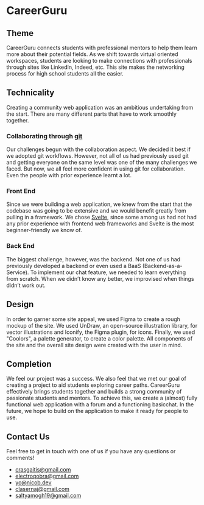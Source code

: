 # CareerGuru
## Theme
CareerGuru connects students with professional mentors to help them learn more about their potential fields. As we shift towards virtual oriented workspaces, students are looking to make connections with professionals through sites like LinkedIn, Indeed, etc. This site makes the networking process for high school students all the easier.

## Technicality
Creating a community web application was an ambitious undertaking from the start. There are many different parts that have to work smoothly together.

### Collaborating through [git](https://git-scm.com)
Our challenges begun with the collaboration aspect. We decided it best if we adopted git workflows. However, not all of us had previously used git and getting everyone on the same level was one of the many challenges we faced. But now, we all feel more confident in using git for collaboration. Even the people with prior experience learnt a lot.

### Front End
Since we were building a web application, we knew from the start that the codebase was going to be extensive and we would benefit greatly from pulling in a framework. We chose [Svelte](https://svelte.dev), since some among us had not had any prior experience with frontend web frameworks and Svelte is the most beginner-friendly we know of.

### Back End
The biggest challenge, however, was the backend. Not one of us had previously developed a backend or even used a BaaS (Backend-as-a-Service). To implement our chat feature, we needed to learn everything from scratch. When we didn’t know any better, we improvised when things didn’t work out.

## Design
In order to garner some site appeal, we used Figma to create a rough mockup of the site. We used UnDraw, an open-source illustration library, for vector illustrations and Iconify, the Figma plugin, for icons. Finally, we used "Coolors", a palette generator, to create a color palette. All components of the site and the overall site design were created with the user in mind.

## Completion
We feel our project was a success. We also feel that we met our goal of creating a project to aid students exploring career paths. CareerGuru effectively brings students together and builds a strong community of passionate students and mentors. To achieve this, we create a (almost) fully functional web application with a forum and a functioning basicchat. In the future, we hope to build on the application to make it ready for people to use.

## Contact Us
Feel free to get in touch with one of us if you have any questions or comments!
- crasgaitis@gmail.com
- electroqobra@gmail.com
- yo@nicob.dev
- clasernaj@gmail.com
- saltyamogh19@gmail.com